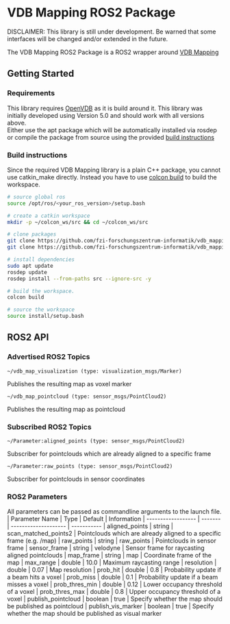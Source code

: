 VDB Mapping ROS2 Package 
===
DISCLAIMER: This library is still under development. Be warned that some interfaces will be changed and/or extended in the future.

The VDB Mapping ROS2 Package is a ROS2 wrapper around [VDB Mapping](https://github.com/fzi-forschungszentrum-informatik/vdb_mapping)

## Getting Started

### Requirements
This library requires [OpenVDB](https://www.openvdb.org/) as it is build around it. This library was initially developed using Version 5.0 and should work with all versions above.  
Either use the apt package which will be automatically installed via rosdep or compile the package from source using the provided [build instructions](https://github.com/AcademySoftwareFoundation/openvdb)

### Build instructions

Since the required VDB Mapping library is a plain C++ package, you cannot use catkin_make directly.
Instead you have to use [colcon build](https://docs.ros.org/en/foxy/Tutorials/Colcon-Tutorial.html) to build the workspace.

``` bash
# source global ros
source /opt/ros/<your_ros_version>/setup.bash

# create a catkin workspace
mkdir -p ~/colcon_ws/src && cd ~/colcon_ws/src

# clone packages
git clone https://github.com/fzi-forschungszentrum-informatik/vdb_mapping
git clone https://github.com/fzi-forschungszentrum-informatik/vdb_mapping_ros2

# install dependencies
sudo apt update
rosdep update
rosdep install --from-paths src --ignore-src -y

# build the workspace.  
colcon build

# source the workspace
source install/setup.bash
```

## ROS2 API
### Advertised ROS2 Topics
``` 
~/vdb_map_visualization (type: visualization_msgs/Marker)
```
Publishes the resulting map as voxel marker
``` 
~/vdb_map_pointcloud (type: sensor_msgs/PointCloud2)
```
Publishes the resulting map as pointcloud 

### Subscribed ROS2 Topics
```
~/Parameter:aligned_points (type: sensor_msgs/PointCloud2)
```
Subscriber for pointclouds which are already aligned to a specific frame
```
~/Parameter:raw_points (type: sensor_msgs/PointCloud2)
```
Subscriber for pointclouds in sensor coordinates

### ROS2 Parameters
All parameters can be passed as commandline arguments to the launch file.
| Parameter Name     | Type    | Default              | Information
| ------------------ | ------- | -------------------- | -----------
| aligned_points     | string  | scan_matched_points2 | Pointclouds which are already aligned to a specific frame (e.g. /map)
| raw_points         | string  | raw_points           | Pointclouds in sensor frame
| sensor_frame       | string  | velodyne             | Sensor frame for raycasting aligned pointclouds
| map_frame          | string  | map                  | Coordinate frame of the map
| max_range          | double  | 10.0                 | Maximum raycasting range
| resolution         | double  | 0.07                 | Map resolution
| prob_hit           | double  | 0.8                  | Probability update if a beam hits a voxel
| prob_miss          | double  | 0.1                  | Probability update if a beam misses a voxel
| prob_thres_min     | double  | 0.12                 | Lower occupancy threshold of a voxel
| prob_thres_max     | double  | 0.8                  | Upper occupancy threshold of a voxel
| publish_pointcloud | boolean | true                 | Specify whether the map should be published as pointcloud
| publish_vis_marker | boolean | true                 | Specify whether the map should be published as visual marker 
